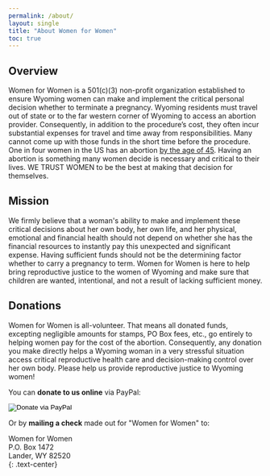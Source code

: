 ```yaml
---
permalink: /about/
layout: single
title: "About Women for Women"
toc: true
---
```


## Overview

Women for Women is a 501(c)(3) non-profit organization established to
ensure Wyoming women can make and implement the critical personal
decision whether to terminate a pregnancy. Wyoming residents must
travel out of state or to the far western corner of Wyoming to access
an abortion provider. Consequently, in addition to the procedure’s
cost, they often incur substantial expenses for travel and time away
from responsibilities. Many cannot come up with those funds in the
short time before the procedure. One in four women in the US has an
abortion [by the age of
45](https://www.guttmacher.org/fact-sheet/induced-abortion-united-states).
Having an abortion is something many women decide is necessary and
critical to their lives. WE TRUST WOMEN to be the best at making that
decision for themselves.

## Mission

We firmly believe that a woman's ability to make and implement these
critical decisions about her own body, her own life, and her physical,
emotional and financial health should not depend on whether she has
the financial resources to instantly pay this unexpected and
significant expense. Having sufficient funds should not be the
determining factor whether to carry a pregnancy to term. Women for
Women is here to help bring reproductive justice to the women of
Wyoming and make sure that children are wanted, intentional, and not a
result of lacking sufficient money.

## Donations

Women for Women is all-volunteer. That means all donated funds,
excepting negligible amounts for stamps, PO Box fees, etc., go
entirely to helping women pay for the cost of the
abortion. Consequently, any donation you make directly helps a Wyoming
woman in a very stressful situation access critical reproductive
health care and decision-making control over her own body. Please help
us provide reproductive justice to Wyoming women!

You can **donate to us online** via PayPal:

<div class="text-center">
  <form class="donation_form" action="https://www.paypal.com/cgi-bin/webscr"
        method="post" target="_top">
    <input type="hidden" name="cmd" value="_s-xclick">
    <input type="hidden" name="hosted_button_id" value="Q57G3Q73CJNML">
    <input type="image" src="https://www.paypalobjects.com/en_US/i/btn/btn_donateCC_LG.gif"
           border="0" name="submit" alt="Donate via PayPal">
  </form>
</div>

Or by **mailing a check** made out for "Women for Women" to:

Women for Women  
P.O. Box 1472  
Lander, WY 82520  
{: .text-center}
